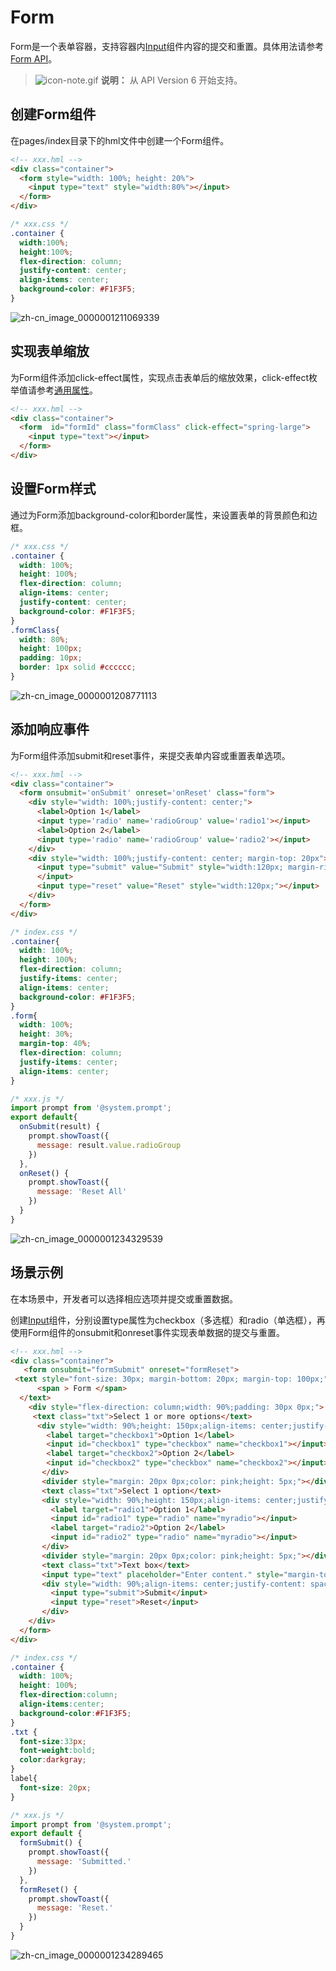 # Form

Form是一个表单容器，支持容器内[Input](../reference/arkui-js/js-components-basic-input.md)组件内容的提交和重置。具体用法请参考[Form API](../reference/arkui-js/js-components-container-form.md)。


> ![icon-note.gif](public_sys-resources/icon-note.gif) **说明：**
> 从 API Version 6 开始支持。


## 创建Form组件

在pages/index目录下的hml文件中创建一个Form组件。
```html
<!-- xxx.hml -->
<div class="container">
  <form style="width: 100%; height: 20%">  
    <input type="text" style="width:80%"></input>
  </form>
</div>
```

```css
/* xxx.css */
.container {
  width:100%;
  height:100%;
  flex-direction: column;
  justify-content: center;
  align-items: center;
  background-color: #F1F3F5;
}
```

![zh-cn_image_0000001211069339](figures/zh-cn_image_0000001211069339.png)


## 实现表单缩放

为Form组件添加click-effect属性，实现点击表单后的缩放效果，click-effect枚举值请参考[通用属性](../reference/arkui-js/js-components-common-attributes.md)。
```html
<!-- xxx.hml -->
<div class="container">
  <form  id="formId" class="formClass" click-effect="spring-large">
    <input type="text"></input>  
  </form>
</div>
```


## 设置Form样式


通过为Form添加background-color和border属性，来设置表单的背景颜色和边框。


```css
/* xxx.css */
.container {
  width: 100%;
  height: 100%;
  flex-direction: column;
  align-items: center;
  justify-content: center;
  background-color: #F1F3F5;
}
.formClass{
  width: 80%;
  height: 100px;
  padding: 10px;
  border: 1px solid #cccccc;
}
```


![zh-cn_image_0000001208771113](figures/zh-cn_image_0000001208771113.gif)


## 添加响应事件

为Form组件添加submit和reset事件，来提交表单内容或重置表单选项。

```html
<!-- xxx.hml -->
<div class="container">
  <form onsubmit='onSubmit' onreset='onReset' class="form">
    <div style="width: 100%;justify-content: center;">
      <label>Option 1</label>
      <input type='radio' name='radioGroup' value='radio1'></input>
      <label>Option 2</label>
      <input type='radio' name='radioGroup' value='radio2'></input>
    </div>
    <div style="width: 100%;justify-content: center; margin-top: 20px">
      <input type="submit" value="Submit" style="width:120px; margin-right:20px;" >   
      </input>
      <input type="reset" value="Reset" style="width:120px;"></input>
    </div>
  </form>
</div>
```

```css
/* index.css */
.container{
  width: 100%;
  height: 100%;
  flex-direction: column;
  justify-items: center;
  align-items: center;
  background-color: #F1F3F5;
}
.form{
  width: 100%;
  height: 30%;
  margin-top: 40%;
  flex-direction: column;
  justify-items: center;
  align-items: center;
}
```

```js
/* xxx.js */
import prompt from '@system.prompt';
export default{
  onSubmit(result) {
    prompt.showToast({
      message: result.value.radioGroup
    })
  },
  onReset() {
    prompt.showToast({
      message: 'Reset All'
    })
  }
}
```


![zh-cn_image_0000001234329539](figures/zh-cn_image_0000001234329539.gif)


## 场景示例

在本场景中，开发者可以选择相应选项并提交或重置数据。

创建[Input](../reference/arkui-js/js-components-basic-input.md)组件，分别设置type属性为checkbox（多选框）和radio（单选框），再使用Form组件的onsubmit和onreset事件实现表单数据的提交与重置。

```html
<!-- xxx.hml -->
<div class="container">
   <form onsubmit="formSubmit" onreset="formReset">
 <text style="font-size: 30px; margin-bottom: 20px; margin-top: 100px;">
      <span > Form </span>
  </text>
    <div style="flex-direction: column;width: 90%;padding: 30px 0px;">
     <text class="txt">Select 1 or more options</text>
      <div style="width: 90%;height: 150px;align-items: center;justify-content: space-around;">
        <label target="checkbox1">Option 1</label>
        <input id="checkbox1" type="checkbox" name="checkbox1"></input>
        <label target="checkbox2">Option 2</label>
        <input id="checkbox2" type="checkbox" name="checkbox2"></input>
       </div>
       <divider style="margin: 20px 0px;color: pink;height: 5px;"></divider>
       <text class="txt">Select 1 option</text>
       <div style="width: 90%;height: 150px;align-items: center;justify-content: space-around;">
         <label target="radio1">Option 1</label>
         <input id="radio1" type="radio" name="myradio"></input>
         <label target="radio2">Option 2</label>
         <input id="radio2" type="radio" name="myradio"></input>
       </div>
       <divider style="margin: 20px 0px;color: pink;height: 5px;"></divider>
       <text class="txt">Text box</text>
       <input type="text" placeholder="Enter content." style="margin-top: 50px;"></input>
       <div style="width: 90%;align-items: center;justify-content: space-between;margin: 40px;">
         <input type="submit">Submit</input>
         <input type="reset">Reset</input>
       </div>
    </div>
  </form>
</div>
```

```css
/* index.css */
.container {
  width: 100%;
  height: 100%;
  flex-direction:column;
  align-items:center;
  background-color:#F1F3F5;
}
.txt {
  font-size:33px;
  font-weight:bold;
  color:darkgray;
}
label{
  font-size: 20px;
}
```

```js
/* xxx.js */
import prompt from '@system.prompt';
export default {
  formSubmit() {
    prompt.showToast({
      message: 'Submitted.'
    })
  },
  formReset() {
    prompt.showToast({
      message: 'Reset.'
    })
  }
}
```

![zh-cn_image_0000001234289465](figures/zh-cn_image_0000001234289465.gif)
